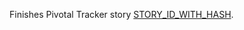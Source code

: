 Finishes Pivotal Tracker story [STORY_ID_WITH_HASH](https://www.pivotaltracker.com/story/show/STORY_ID_WITHOUT_HASH).
